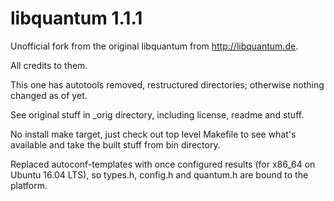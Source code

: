 # libquantum 1.1.1

Unofficial fork from the original libquantum from http://libquantum.de.

All credits to them.

This one has autotools removed, restructured directories; otherwise nothing changed as of yet.

See original stuff in _orig directory, including license, readme and stuff.

No install make target, just check out top level Makefile to see what's available and take the built
stuff from bin directory.

Replaced autoconf-templates with once configured results (for x86_64 on Ubuntu 16.04 LTS), so types.h, config.h and quantum.h are bound to the platform.